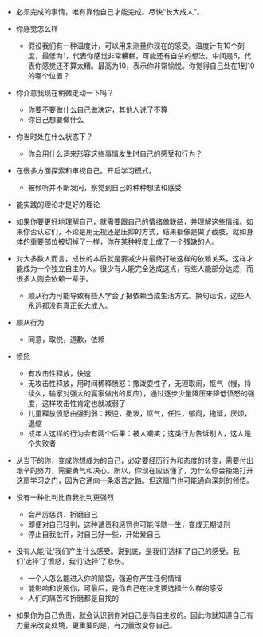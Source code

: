 - 必须完成的事情，唯有靠他自己才能完成。尽快“长大成人”。

- 你感觉怎么样
  - 假设我们有一种温度计，可以用来测量你现在的感受。温度计有10个刻度，最低为1，代表你感觉非常糟糕，可能还有自杀的想法。中间是5，代表你感觉还不算太糟。最高为10，表示你非常愉悦。​你觉得自己处在1到10的哪个位置？​

- 你介意我现在稍微走动一下吗？
  - 你要不要做什么自己做决定，其他人说了不算
  - 你自己想要做什么

- 你当时处在什么状态下？​
  - 你会用什么词来形容这些事情发生时自己的感受和行为？​

- 在很多方面探索和审视自己。开启学习模式。
  - 被倾听并不断发问，察觉到自己的种种想法和感受

- 能实践的理论才是好的理论

- 如果你要更好地理解自己，就需要跟自己的情绪做联结，并理解这些情绪。如果你否认它们，不论是用无视还是压抑的方式，结果都像是做了截肢，就如身体的重要部位被切掉了一样，你在某种程度上成了一个残缺的人。

- 对大多数人而言，成长的本质就是要减少并最终打破这样的依赖关系，这样才能成为一个独立自主的人。很少有人能完全达成这点，有些人能部分达成，而很多人则会依赖一辈子。​
  - 顺从行为可能导致有些人学会了把依赖当成生活方式。换句话说，这些人永远都没有真正长大成人。​

- 顺从行为
  - 同意，取悦，道歉，依赖

- 愤怒
  - 有攻击性释放，快速
  - 无攻击性释放，用时间稀释愤怒：撒泼耍性子，无理取闹，怄气（慢，持续久，输家对强大的赢家做出的反应），通过逐步少量降压来降低愤怒的强度，这样攻击性肯定也就减弱了
  - 儿童释放愤怒由强到弱：叛逆，撒泼，怄气，任性，郁闷，拖延，厌烦，退缩
  - 成年人这样的行为会有两个后果：被人嘲笑；这类行为告诉别人，这人是个失败者

- 从当下的你，变成你想成为的自己，必定要经历行为和态度的转变，需要付出艰辛的努力，需要勇气和决心。所以，你现在应该懂了，为什么你会拒绝打开这扇学习之门，因为它通向一条艰苦之路。​但这扇门也可能通向深刻的领悟。​

- 没有一种批判比自我批判更强烈
  - 会严厉惩罚、折磨自己
  - 即便对自己轻判，这种谴责和惩罚也可能伴随一生，变成无期徒刑
  - 停止自我批评，对自己好一些，开始爱自己

- 没有人能‘让’我们产生什么感受。说到底，是我们‘选择’了自己的感受。我们‘选择’了愤怒，我们‘选择’了悲伤。
  - 一个人怎么能进入你的脑袋，强迫你产生任何情绪
  - 能影响和说服你，可最后，是你自己在决定要选择什么样的感受
  - 人们的痛苦和折磨都是自找的

- 如果你为自己负责，就会认识到你对自己是有自主权的。因此你就知道自己有力量来改变处境，更重要的是，有力量改变你自己。​
